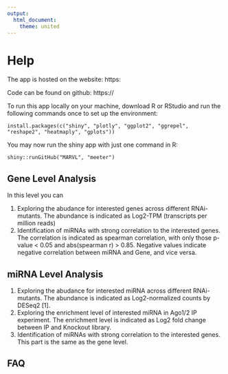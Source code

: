 ```yaml
---
output:
  html_document:
    theme: united
---
```


# Help

The app is hosted on the website: https:

Code can be found on github: https://

To run this app locally on your machine, download R or RStudio and run the following commands once to set up the environment:

```
install.packages(c("shiny", "plotly", "ggplot2", "ggrepel", "reshape2", "heatmaply", "gplots"))
```

You may now run the shiny app with just one command in R:

```
shiny::runGitHub("MARVL", "meeter")
```

<a name="Gene"></a> 

## Gene Level Analysis 

In this level you can

1. Exploring the abudance for interested genes across different RNAi-mutants. The abundance is indicated as Log2-TPM (transcripts per million reads)
2. Identification of miRNAs with strong correlation to the interested genes. The correlation is indicated as spearman correlation, with only those p-value < 0.05 and abs(spearman r) > 0.85. Negative values indicate negative correlation between miRNA and Gene, and vice versa.

<a name="miRNA"></a> 

## miRNA Level Analysis 

1. Exploring the abudance for interested miRNA across different RNAi-mutants. The abundance is indicated as Log2-normalized counts by DESeq2 [1].
2. Exploring the enrichment level of interested miRNA in Ago1/2 IP experiment. The enrichment level is indicated as Log2 fold change between IP and Knockout library.
3. Identification of miRNAs with strong correlation to the interested genes. This part is the same as the gene level. 

<a name="FAQ"></a>

## FAQ



